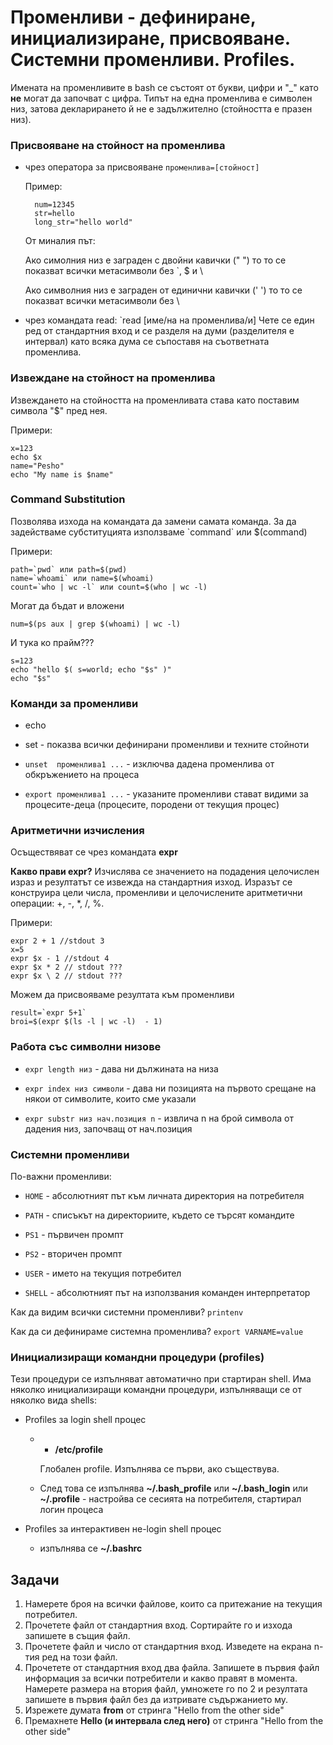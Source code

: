 # Променливи - дефиниране, инициализиране, присвояване. Системни променливи. Profiles.

Имената на променливите в bash се състоят от букви, цифри и "_" като **не** могат да започват с цифра. Типът на една променлива е символен низ, затова декларирането й не е задължително (стойността е празен низ). 

### Присвояване на стойност на променлива
- чрез оператора за присвояване `променлива=[стойност]`

	Пример: 
	
        num=12345
	    str=hello
	    long_str="hello world"
    
	От миналия път:

	Ако симолния низ е заграден с двойни кавички (" ") то то се показват всички метасимволи без \`, $ и \

	Ако символния низ е заграден от единични кавички (' ') то то се показват всички метасимволи без \

- чрез командата read: `read [име/на на променлива/и]
Чете се един ред от стандартния вход и се разделя на думи (разделителя е интервал) като всяка дума се съпоставя на съответната променлива. 

### Извеждане на стойност на променлива
Извеждането на стойността на променливата става като поставим символа "$" пред нея.

Примери:

    x=123
    echo $x
    name="Pesho"
    echo "My name is $name"

    
### Command Substitution
Позволява изхода на командата да замени самата команда. За да задействаме субституцията използваме \`command\` или $(command)

Примери:

    path=`pwd` или path=$(pwd)
    name=`whoami` или name=$(whoami)
    count=`who | wc -l` или count=$(who | wc -l)
    
 Могат да бъдат и вложени
 

    num=$(ps aux | grep $(whoami) | wc -l)

И тука ко прайм???
```
s=123
echo "hello $( s=world; echo "$s" )"
echo "$s"
```

### Команди за променливи
- echo 

- set - показва всички дефинирани променливи и техните стойноти

- `unset  променлива1 ...` - изключва дадена променлива от обкръжението на процеса 

- `export променлива1 ...` - указаните променливи стават видими за процесите-деца (процесите, породени от текущия процес)

### Аритметични изчисления
Осъществяват се чрез командата **expr**

**Какво прави expr?**
Изчислява се значението на подадения целочислен израз и резултатът се извежда на стандартния изход. Изразът се конструира цели числа, променливи и целочислените аритметични операции: +, -, *, /, %. 

Примери:

    expr 2 + 1 //stdout 3
    x=5
    expr $x - 1 //stdout 4
    expr $x * 2 // stdout ???
    expr $x \ 2 // stdout ???
    
    
  Можем да присвояваме резултата към променливи
  

    result=`expr 5+1`
    broi=$(expr $(ls -l | wc -l)  - 1)
### Работа със символни низове 
- `expr length низ` - дава ни дължината на низа

- `expr index низ символи`  - дава ни позицията на първото срещане на някои от символите, които сме указали 

- `expr substr низ нач.позиция n` - извлича n на брой символа от дадения низ, започващ от нач.позиция

### Системни променливи
По-важни променливи:

- `HOME` - aбсолютният път към личната директория на потребителя  

- `PATH` - списъкът на директориите, където се търсят командите

- `PS1` - първичен промпт

- `PS2` - вторичен промпт

- `USER` - името на текущия потребител

- `SHELL` - абсолютният път на използвания команден интерпретатор

Как да видим всички системни променливи? `printenv`

Как да си дефинираме системна променлива? `export VARNAME=value`

### Инициализиращи командни процедури (profiles)

Тези процедури се изпълняват автоматично при стартиран shell.
Има няколко инициализиращи командни процедури, изпълняващи се от няколко вида shells:

- Profiles за login shell процес 

	- -   **/etc/profile**

		Глобален profile. Изпълнява се първи, ако съществува.
		
	- След това се изпълнява **~/.bash_profile** или **~/.bash_login** или **~/.profile** - настройва се сесията на потребителя, стартирал логин процеса

- Profiles за интерактивен не-login shell процес

  - изпълнява се **~/.bashrc**


##  Задачи
1. Намерете броя на всички файлове, които са притежание на текущия потребител.
2. Прочетете файл от стандартния вход. Сортирайте го и изхода запишете в същия файл. 
3. Прочетете файл и число от стандартния вход. Изведете на екрана n-тия ред на този файл. 
4. Прочетете от стандартния вход два файла. Запишете в първия файл информация за всички потребители и какво правят в момента. Намерете размера на втория файл, умножете го по 2 и резултата запишете в първия файл без да изтривате съдържанието му. 
5. Изрежете думата **from** от стринга "Hello from the other side"
6. Премахнете **Hello (и интервала след него)** от стринга "Hello from the other side"
